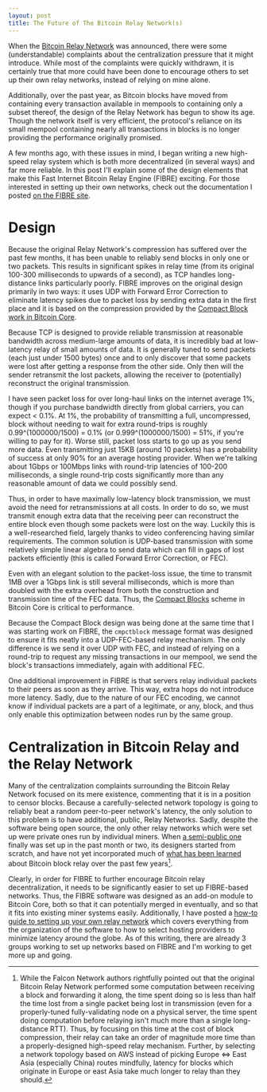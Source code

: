```yaml
---
layout: post
title: The Future of The Bitcoin Relay Network(s)
---
```


When the [Bitcoin Relay Network](http://bitcoinrelaynetwork.org) was announced, there were some (understandable) complaints about the centralization pressure that it might introduce. While most of the complaints were quickly withdrawn, it is certainly true that more could have been done to encourage others to set up their own relay networks, instead of relying on mine alone.

Additionally, over the past year, as Bitcoin blocks have moved from containing every transaction available in mempools to containing only a subset thereof, the design of the Relay Network has begun to show its age. Though the network itself is very efficient, the protocol's reliance on its small mempool containing nearly all transactions in blocks is no longer providing the performance originally promised.

A few months ago, with these issues in mind, I began writing a new high-speed relay system which is both more decentralized (in several ways) and far more reliable. In this post I'll explain some of the design elements that make this Fast Internet Bitcoin Relay Engine (FIBRE) exciting. For those interested in setting up their own networks, check out the documentation I posted [on the FIBRE site](http://bitcoinfibre.org/fibre-howto.html).


Design
======

Because the original Relay Network's compression has suffered over the past few months, it has been unable to reliably send blocks in only one or two packets. This results in significant spikes in relay time (from its original 100-300 milliseconds to upwards of a second), as TCP handles long-distance links particularly poorly. FIBRE improves on the original design primarily in two ways: it uses UDP with Forward Error Correction to eliminate latency spikes due to packet loss by sending extra data in the first place and it is based on the compression provided by the [Compact Block work in Bitcoin Core](https://github.com/bitcoin/bitcoin/pull/8068).

Because TCP is designed to provide reliable transmission at reasonable bandwidth across medium-large amounts of data, it is incredibly bad at low-latency relay of small amounts of data. It is generally tuned to send packets (each just under 1500 bytes) once and to only discover that some packets were lost after getting a response from the other side. Only then will the sender retransmit the lost packets, allowing the receiver to (potentially) reconstruct the original transmission.

I have seen packet loss for over long-haul links on the internet average 1%, though if you purchase bandwidth directly from global carriers, you can expect < 0.1%. At 1%, the probability of transmitting a full, uncompressed, block without needing to wait for extra round-trips is roughly 0.99^(1000000/1500) = 0.1% (or 0.999^(1000000/1500) = 51%, if you're willing to pay for it). Worse still, packet loss starts to go up as you send more data. Even transmitting just 15KB (around 10 packets) has a probability of success at only 90% for an average hosting provider. When we're talking about 1Gbps or 100Mbps links with round-trip latencies of 100-200 milliseconds, a single round-trip costs significantly more than any reasonable amount of data we could possibly send.

Thus, in order to have maximally low-latency block transmission, we must avoid the need for retransmissions at all costs. In order to do so, we must transmit enough extra data that the receiving peer can reconstruct the entire block even though some packets were lost on the way. Luckily this is a well-researched field, largely thanks to video conferencing having similar requirements. The common solution is UDP-based transmission with some relatively simple linear algebra to send data which can fill in gaps of lost packets efficiently (this is called Forward Error Correction, or FEC).

Even with an elegant solution to the packet-loss issue, the time to transmit 1MB over a 1Gbps link is still several milliseconds, which is more than doubled with the extra overhead from both the construction and transmission time of the FEC data. Thus, the [Compact Blocks](https://github.com/bitcoin/bitcoin/pull/8068) scheme in Bitcoin Core is critical to performance.

Because the Compact Block design was being done at the same time that I was starting work on FIBRE, the `cmpctblock` message format was designed to ensure it fits neatly into a UDP-FEC-based relay mechanism. The only difference is we send it over UDP with FEC, and instead of relying on a round-trip to request any missing transactions in our mempool, we send the block's transactions immediately, again with additional FEC.

One additional improvement in FIBRE is that servers relay individual packets to their peers as soon as they arrive. This way, extra hops do not introduce more latency. Sadly, due to the nature of our FEC encoding, we cannot know if individual packets are a part of a legitimate, or any, block, and thus only enable this optimization between nodes run by the same group.


Centralization in Bitcoin Relay and the Relay Network
=====================================================
Many of the centralization complaints surrounding the Bitcoin Relay Network focused on its mere existence, commenting that it is in a position to censor blocks. Because a carefully-selected network topology is going to reliably beat a random peer-to-peer network's latency, the only solution to this problem is to have additional, public, Relay Networks. Sadly, despite the software being open source, the only other relay networks which were set up were private ones run by individual miners. When [a semi-public one](http://www.falcon-net.org) finally was set up in the past month or two, its designers started from scratch, and have not yet incorporated much of [what has been learned](https://www.youtube.com/watch?v=QpK6k0yRDWI) about Bitcoin block relay over the past few years[^1].

Clearly, in order for FIBRE to further encourage Bitcoin relay decentralization, it needs to be significantly easier to set up FIBRE-based networks. Thus, the FIBRE software was designed as an add-on module to Bitcoin Core, both so that it can potentially merged in eventually, and so that it fits into existing miner systems easily. Additionally, I have posted a [how-to guide to setting up your own relay network](http://bitcoinfibre.org/) which covers everything from the organization of the software to how to select hosting providers to minimize latency around the globe. As of this writing, there are already 3 groups working to set up networks based on FIBRE and I'm working to get more up and going.

[^1]: While the Falcon Network authors rightfully pointed out that the original Bitcoin Relay Network performed some computation between receiving a block and forwarding it along, the time spent doing so is less than half the time lost from a single packet being lost in transmission (even for a properly-tuned fully-validating node on a physical server, the time spent doing computation before relaying isn't much more than a single long-distance RTT). Thus, by focusing on this time at the cost of block compression, their relay can take an order of magnitude more time than a properly-designed high-speed relay mechanism. Further, by selecting a network topology based on AWS instead of picking Europe <=> East Asia (especially China) routes mindfully, latency for blocks which originate in Europe or east Asia take much longer to relay than they should.
